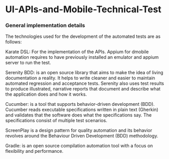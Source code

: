 ﻿# UI-APIs-and-Mobile-Technical-Test
 
### General implementation details
The technologies used for the development of the automated tests are as follows:

Karate DSL: For the implementation of the APIs.
Appium for dmobile automation requires to have previously installed an emulator and appium server to run the test.

Serenity BDD: is an open source library that aims to make the idea of living documentation a reality. It helps to write cleaner and easier to maintain automated regression and acceptance tests. Serenity also uses test results to produce illustrated, narrative reports that document and describe what the application does and how it works.

Cucumber: is a tool that supports behavior-driven development (BDD). Cucumber reads executable specifications written in plain text (Gherkin) and validates that the software does what the specifications say. The specifications consist of multiple test scenarios.

ScreenPlay is a design pattern for quality automation and its behavior revolves around the Behaviour Driven Development (BDD) methodology.

Gradle: is an open source compilation automation tool with a focus on flexibility and performance.
